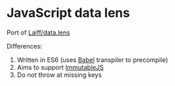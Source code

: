 # JavaScript data lens

Port of [Laiff/data.lens](https://github.com/Laiff/data.lens)

Differences:

1. Written in ES6 (uses [Babel](https://babeljs.io) transpiler to precompile)
2. Aims to support [ImmutableJS](http://facebook.github.io/immutable-js/docs/)
3. Do not throw at missing keys
